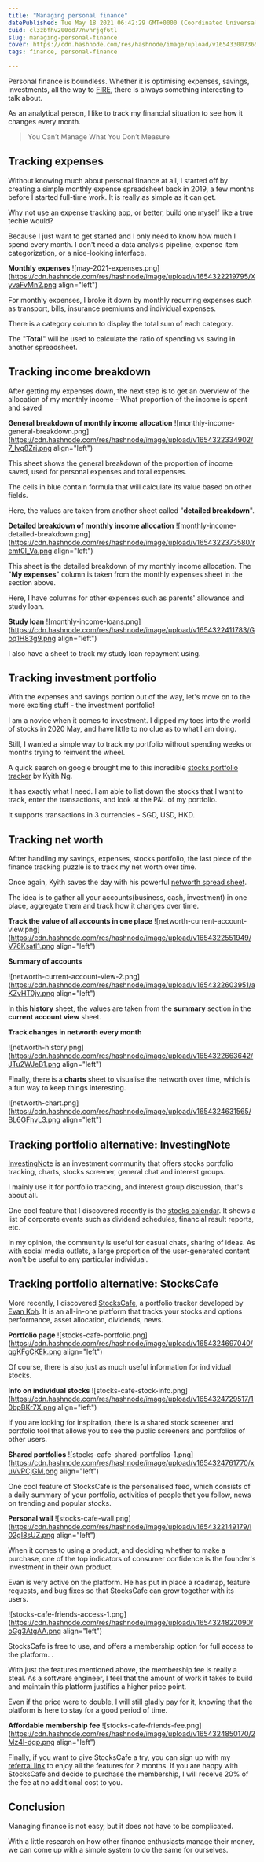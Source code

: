 ```yaml
---
title: "Managing personal finance"
datePublished: Tue May 18 2021 06:42:29 GMT+0000 (Coordinated Universal Time)
cuid: cl3zbfhv200od77nvhrjqf6tl
slug: managing-personal-finance
cover: https://cdn.hashnode.com/res/hashnode/image/upload/v1654330073656/JxoWS4L4m.jpg
tags: finance, personal-finance

---
```


Personal finance is boundless. Whether it is optimising expenses, savings, investments, all the way to [FIRE](https://www.investopedia.com/terms/f/financial-independence-retire-early-fire.asp), there is always something interesting to talk about.

As an analytical person, I like to track my financial situation to see how it changes every month.

> You Can’t Manage What You Don’t Measure

## Tracking expenses

Without knowing much about personal finance at all, I started off by creating a simple monthly expense spreadsheet back in 2019, a few months before I started full-time work. It is really as simple as it can get.

Why not use an expense tracking app, or better, build one myself like a true techie would?

Because I just want to get started and I only need to know how much I spend every month. I don't need a data analysis pipeline, expense item categorization, or a nice-looking interface.

**Monthly expenses**
![may-2021-expenses.png](https://cdn.hashnode.com/res/hashnode/image/upload/v1654322219795/XyvaFvMn2.png align="left")


For monthly expenses, I broke it down by monthly recurring expenses such as transport, bills, insurance premiums and individual expenses.

There is a category column to display the total sum of each category.

The "**Total**" will be used to calculate the ratio of spending vs saving in another spreadsheet.

## Tracking income breakdown

After getting my expenses down, the next step is to get an overview of the allocation of my monthly income - What proportion of the income is spent and saved


**General breakdown of monthly income allocation**
![monthly-income-general-breakdown.png](https://cdn.hashnode.com/res/hashnode/image/upload/v1654322334902/7_Ivg8Zrj.png align="left")


This sheet shows the general breakdown of the proportion of income saved, used for personal expenses and total expenses.

The cells in blue contain formula that will calculate its value based on other fields.

Here, the values are taken from another sheet called "**detailed breakdown**".

**Detailed breakdown of monthly income allocation**
![monthly-income-detailed-breakdown.png](https://cdn.hashnode.com/res/hashnode/image/upload/v1654322373580/remt0I_Va.png align="left")


This sheet is the detailed breakdown of my monthly income allocation. The "**My expenses**" column is taken from the monthly expenses sheet in the section above.

Here, I have columns for other expenses such as parents' allowance and study loan.

**Study loan**
![monthly-income-loans.png](https://cdn.hashnode.com/res/hashnode/image/upload/v1654322411783/Gbq1H83g9.png align="left")


I also have a sheet to track my study loan repayment using.

## Tracking investment portfolio

With the expenses and savings portion out of the way, let's move on to the more exciting stuff - the investment portfolio!

I am a novice when it comes to investment. I dipped my toes into the world of stocks in 2020 May, and have little to no clue as to what I am doing.

Still, I wanted a simple way to track my portfolio without spending weeks or months trying to reinvent the wheel.

A quick search on google brought me to this incredible [stocks portfolio tracker](https://investmentmoats.com/stock-market-commentary/portfolio-management/introducing-our-free-stock-portfolio-tracker-spreadsheet/) by Kyith Ng.

It has exactly what I need. I am able to list down the stocks that I want to track, enter the transactions, and look at the P&L of my portfolio.

It supports transactions in 3 currencies - SGD, USD, HKD.

## Tracking net worth

Aftter handling my savings, expenses, stocks portfolio, the last piece of the finance tracking puzzle is to track my net worth over time.

Once again, Kyith saves the day with his powerful [networth spread sheet](https://investmentmoats.com/wealth-building-2/dont-track-your-expenses-or-budget-first-plot-your-net-worth-instead/).

The idea is to gather all your accounts(business, cash, investment) in one place, aggregate them and track how it changes over time.

**Track the value of all accounts in one place**
![networth-current-account-view.png](https://cdn.hashnode.com/res/hashnode/image/upload/v1654322551949/V76Ksatl1.png align="left")

**Summary of accounts**

![networth-current-account-view-2.png](https://cdn.hashnode.com/res/hashnode/image/upload/v1654322603951/aKZvHT0jv.png align="left")


In this **history** sheet, the values are taken from the **summary** section in the **current account view** sheet.

**Track changes in networth every month**

![networth-history.png](https://cdn.hashnode.com/res/hashnode/image/upload/v1654322663642/JTu2WJeB1.png align="left")


Finally, there is a **charts** sheet to visualise the networth over time, which is a fun way to keep things interesting.

![networth-chart.png](https://cdn.hashnode.com/res/hashnode/image/upload/v1654324631565/BL6GFhvL3.png align="left")

## Tracking portfolio alternative: InvestingNote

[InvestingNote](https://www.investingnote.com/) is an investment community that offers stocks portfolio tracking, charts, stocks screener, general chat and interest groups.

I mainly use it for portfolio tracking, and interest group discussion, that's about all.

One cool feature that I discovered recently is the [stocks calendar](https://www.investingnote.com/stock_events/calendar). It shows a list of corporate events such as dividend schedules, financial result reports, etc.

In my opinion, the community is useful for casual chats, sharing of ideas. As with social media outlets, a large proportion of the user-generated content won't be useful to any particular individual.

## Tracking portfolio alternative: StocksCafe

More recently, I discovered [StocksCafe](https://stocks.cafe/), a portfolio tracker developed by [Evan Koh](https://evankoh.com/). It is an all-in-one platform that tracks your stocks and options performance, asset allocation, dividends, news.

**Portfolio page**
![stocks-cafe-portfolio.png](https://cdn.hashnode.com/res/hashnode/image/upload/v1654324697040/qgKFgCKEk.png align="left")


Of course, there is also just as much useful information for individual stocks.


**Info on individual stocks**
![stocks-cafe-stock-info.png](https://cdn.hashnode.com/res/hashnode/image/upload/v1654324729517/10bpBKr7X.png align="left")


If you are looking for inspiration, there is a shared stock screener and portfolio tool that allows you to see the public screeners and portfolios of other users.


**Shared portfolios**
![stocks-cafe-shared-portfolios-1.png](https://cdn.hashnode.com/res/hashnode/image/upload/v1654324761770/xuVvPCjGM.png align="left")


One cool feature of StocksCafe is the personalised feed, which consists of a daily summary of your portfolio, activities of people that you follow, news on trending and popular stocks.


**Personal wall**
![stocks-cafe-wall.png](https://cdn.hashnode.com/res/hashnode/image/upload/v1654322149179/I02gI8sUZ.png align="left")



When it comes to using a product, and deciding whether to make a purchase, one of the top indicators of consumer confidence is the founder's investment in their own product.

Evan is very active on the platform. He has put in place a roadmap, feature requests, and bug fixes so that StocksCafe can grow together with its users.


![stocks-cafe-friends-access-1.png](https://cdn.hashnode.com/res/hashnode/image/upload/v1654324822090/oGg3AtgAA.png align="left")

StocksCafe is free to use, and offers a membership option for full access to the platform. .

With just the features mentioned above, the membership fee is really a steal. As a software engineer, I feel that the amount of work it takes to build and maintain this platform justifies a higher price point.

Even if the price were to double, I will still gladly pay for it, knowing that the platform is here to stay for a good period of time.


**Affordable membership fee**
![stocks-cafe-friends-fee.png](https://cdn.hashnode.com/res/hashnode/image/upload/v1654324850170/2Mz4l-dgp.png align="left")


Finally, if you want to give StocksCafe a try, you can sign up with my [referral link](https://stocks.cafe/user/tosignup?referral_code=Oh7uq03) to enjoy all the features for 2 months. If you are happy with StocksCafe and decide to purchase the membership, I will receive 20% of the fee at no additional cost to you.

## Conclusion

Managing finance is not easy, but it does not have to be complicated.

With a little research on how other finance enthusiasts manage their money, we can come up with a simple system to do the same for ourselves.